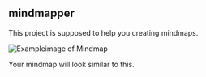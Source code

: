 ## mindmapper

This project is supposed to help you creating mindmaps.

![Exampleimage of Mindmap](https://assets.xmind.net/www/assets/images/home/structures/home-structure-logic@2x-80699868f2.png)

Your mindmap will look similar to this. 
